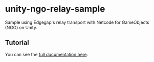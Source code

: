 # unity-ngo-relay-sample
Sample using Edgegap's relay transport with Netcode for GameObjects (NGO) on Unity.

## Tutorial
You can see the [full documentation here](https://docs.edgegap.com/docs/relay-transports-samples).
